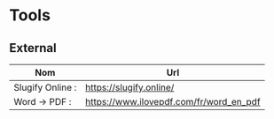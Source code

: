 # Tools

## External
| Nom | Url |
|--|--|
| Slugify Online : | https://slugify.online/ |
| Word -> PDF :  | https://www.ilovepdf.com/fr/word_en_pdf |
